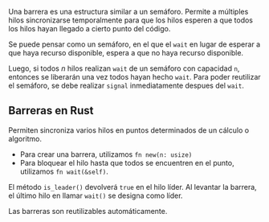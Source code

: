 Una barrera es una estructura similar a un semáforo. Permite a múltiples hilos sincronizarse temporalmente para que los hilos esperen a que todos los hilos hayan llegado a cierto punto del código.

Se puede pensar como un semáforo, en el que el `wait` en lugar de esperar a que haya recurso disponible, espera a que no haya recurso disponible.

Luego, si todos $n$ hilos realizan `wait` de un semáforo con capacidad `n`, entonces se liberarán una vez todos hayan hecho `wait`. Para poder reutilizar el semáforo, se debe realizar `signal` inmediatamente despues del `wait`.

## Barreras en Rust

Permiten sincroniza varios hilos en puntos determinados de un cálculo o algoritmo.

- Para crear una barrera, utilizamos `fn new(n: usize)`
- Para bloquear el hilo hasta que todos se encuentren en el punto, utilizamos `fn wait(&self)`.

El método `is_leader()` devolverá `true` en el hilo líder. Al levantar la barrera, el último hilo en llamar `wait()` se designa como líder.

Las barreras son reutilizables automáticamente.
